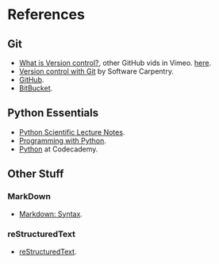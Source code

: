 # References

## Git
- [What is Version control?](http://vimeo.com/41027679), other GitHub vids in Vimeo. [here](http://vimeo.com/github/videos/).
- [Version control with Git](http://software-carpentry.org/v5/novice/git/index.html) by Software Carpentry.
- [GitHub](https://github.com/).
- [BitBucket](https://bitbucket.org).


## Python Essentials
- [Python Scientific Lecture Notes](http://scipy-lectures.github.io/).
- [Programming with Python](http://software-carpentry.org/v5/novice/python/index.html).
- [Python](http://www.codecademy.com/en/tracks/python) at Codecademy.

## Other Stuff

### MarkDown
- [Markdown: Syntax](http://daringfireball.net/projects/markdown/syntax).


### reStructuredText
- [reStructuredText](http://docutils.sourceforge.net/docs/ref/rst/restructuredtext.html).
